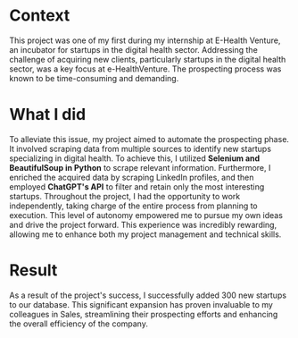 # Context
This project was one of my first during my internship at E-Health Venture, an incubator for startups in the digital health sector.
Addressing the challenge of acquiring new clients, particularly startups in the digital health sector, was a key focus at e-HealthVenture. The prospecting process was known to be time-consuming and demanding. 

# What I did
To alleviate this issue, my project aimed to automate the prospecting phase. It involved scraping data from multiple sources to identify new startups specializing in digital health. 
To achieve this, I utilized **Selenium and BeautifulSoup in Python** to scrape relevant information. Furthermore, I enriched the acquired data by scraping LinkedIn profiles, and then employed **ChatGPT's API** to filter and retain only the most interesting startups. 
Throughout the project, I had the opportunity to work independently, taking charge of the entire process from planning to execution. This level of autonomy empowered me to pursue my own ideas and drive the project forward. This experience was incredibly rewarding, allowing me to enhance both my project management and technical skills.

# Result
As a result of the project's success, I successfully added 300 new startups to our database. 
This significant expansion has proven invaluable to my colleagues in Sales, streamlining their prospecting efforts and enhancing the overall efficiency of the company.
